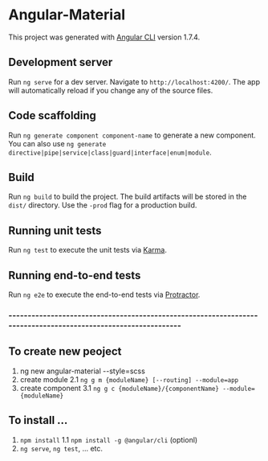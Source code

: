 # Angular-Material

This project was generated with [Angular CLI](https://github.com/angular/angular-cli) version 1.7.4.

## Development server

Run `ng serve` for a dev server. Navigate to `http://localhost:4200/`. The app will automatically reload if you change any of the source files.

## Code scaffolding

Run `ng generate component component-name` to generate a new component. You can also use `ng generate directive|pipe|service|class|guard|interface|enum|module`.

## Build

Run `ng build` to build the project. The build artifacts will be stored in the `dist/` directory. Use the `-prod` flag for a production build.

## Running unit tests

Run `ng test` to execute the unit tests via [Karma](https://karma-runner.github.io).

## Running end-to-end tests

Run `ng e2e` to execute the end-to-end tests via [Protractor](http://www.protractortest.org/).

### --------------------------------------------------------------------------------------------------------------
    
## To create new peoject

1. ng new angular-material --style=scss
2. create module
    2.1 `ng g m {moduleName} [--routing] --module=app`
3. create component
    3.1 `ng g c {moduleName}/{componentName} --module={moduleName}` 

## To install ...

1. `npm install`
    1.1 `npm install -g @angular/cli` (optionl)
3. `ng serve`, `ng test`, ... etc.

